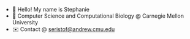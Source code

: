 - 👋 Hello! My name is Stephanie 
- 🏫 Computer Science and Computational Biology @ Carnegie Mellon University
- ✉️ Contact @ seristof@andrew.cmu.edu

<!---
seristof/seristof is a ✨ special ✨ repository because its `README.md` (this file) appears on your GitHub profile.
You can click the Preview link to take a look at your changes.
--->
